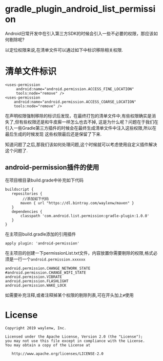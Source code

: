 # gradle_plugin_android_list_permission

Android日常开发中在引入第三方SDK的时候会引入一些不必要的权限，那应该如何剔除呢?

以定位权限来说,在清单文件可以通过如下中标识移除相关权限.

# 清单文件标识
```
<uses-permission
     android:name="android.permission.ACCESS_FINE_LOCATION"
     tools:node="remove" />
<uses-permission
    android:name="android.permission.ACCESS_COARSE_LOCATION"
    tools:node="remove" />
 ```   
    
  
  在声明权限强制移除的标识后发现，在最终打包的清单文件中,有些权限确实是消失了,但有些权限还是和牛皮廯一样怎么也去不掉,
  这是为什么呢？问题在于我们在引入一些Gradle第三方插件的时候会在最终生成清单文件中注入这些权限,所以在最后生成的时候发现
  这些权限最后还是保留了下来.
  
  知道问题了之后,那我们该如何处理问题,这个时候就可以考虑使用自定义插件解决这个问题了.
  
 ## android-permission插件的使用
 在项目根目录build.grade中补充如下代码
 ```
 buildscript {
    repositories {
         //添加如下代码
        maven { url "https://dl.bintray.com/waylenw/maven" }
    }
    dependencies {
        classpath 'com.android.list.permission:gradle-plugin:1.0.0'
    }
}
 ```

在主项目build.gradle添加的引用插件
```
apply plugin: 'android-permission'
```
在主项目的创建一下permissionList.txt文件，内容放置你需要剔除的权限,格式必须是一行一个`android.permission.xxxxxx`
```
android.permission.CHANGE_NETWORK_STATE
#android.permission.CHANGE_WIFI_STATE
android.permission.VIBRATE
android.permission.FLASHLIGHT
android.permission.WAKE_LOCK
```
如需要补充注释,或者注释掉某个权限的剔除列表,可在开头加上`#`使用
# License
```
Copyright 2019 waylenw, Inc.

Licensed under the Apache License, Version 2.0 (the "License");
you may not use this file except in compliance with the License.
You may obtain a copy of the License at

   http://www.apache.org/licenses/LICENSE-2.0

```

    
   
